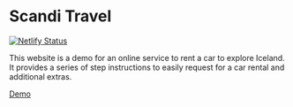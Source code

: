 # Scandi Travel

[![Netlify Status](https://api.netlify.com/api/v1/badges/3622ef70-e71c-4742-bd97-3f86a3b309f9/deploy-status)](https://app.netlify.com/sites/scandi-travel/deploys)

This website is a demo for an online service to rent a car to explore Iceland. It provides a series of step instructions to easily request for a car rental and additional extras.

[Demo](https://scandi-travel.netlify.app/)